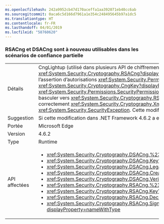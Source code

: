 ```yaml
---
ms.openlocfilehash: 242a9952cb47d170aceffa1aa392071eb40cc6ab
ms.sourcegitcommit: 0aca6c5d166d7961a1e354c248495645b97a1dc5
ms.translationtype: HT
ms.contentlocale: fr-FR
ms.lasthandoff: 04/01/2019
ms.locfileid: "58760620"
---
```

### <a name="rsacng-and-dsacng-are-once-again-usable-in-partial-trust-scenarios"></a>RSACng et DSACng sont à nouveau utilisables dans les scénarios de confiance partielle

|   |   |
|---|---|
|Détails|CngLightup (utilisé dans plusieurs API de chiffrement de niveau supérieur, telles que <xref:System.Security.Cryptography.Xml.EncryptedXml?displayProperty=nameWithType>) et <xref:System.Security.Cryptography.RSACng?displayProperty=nameWithType> dans certains cas s’appuient sur la confiance totale. Ces éléments comprennent P/Invokes sans l’assertion d’autorisations <xref:System.Security.Permissions.SecurityPermissionFlag.UnmanagedCode?displayProperty=nameWithType> et des chemins de code où <xref:System.Security.Cryptography.CngKey?displayProperty=nameWithType> a des demandes d’autorisation pour <xref:System.Security.Permissions.SecurityPermissionFlag.UnmanagedCode?displayProperty=nameWithType>. À compter de .NET Framework 4.6.2, CngLightup a été utilisé pour basculer vers <xref:System.Security.Cryptography.RSACng?displayProperty=nameWithType> autant que possible. Par conséquent, les applications de confiance partielle qui utilisaient correctement <xref:System.Security.Cryptography.Xml.EncryptedXml?displayProperty=nameWithType> ont commencé à échouer et à lever des exceptions <xref:System.Security.SecurityException>. Cette modification ajoute les assertions nécessaires afin que toutes les fonctions utilisant CngLightup disposent des autorisations requises.|
|Suggestion|Si cette modification dans .NET Framework 4.6.2 a eu un impact négatif sur vos applications de confiance partielle, effectuez la mise à niveau vers .NET Framework 4.7.1.|
|Portée|Microsoft Edge|
|Version|4.6.2|
|Type|Runtime|
|API affectées|<ul><li><xref:System.Security.Cryptography.DSACng.%23ctor(System.Security.Cryptography.CngKey)?displayProperty=nameWithType></li><li><xref:System.Security.Cryptography.DSACng.Key?displayProperty=nameWithType></li><li><xref:System.Security.Cryptography.DSACng.LegalKeySizes?displayProperty=nameWithType></li><li><xref:System.Security.Cryptography.DSACng.CreateSignature(System.Byte[])?displayProperty=nameWithType></li><li><xref:System.Security.Cryptography.DSACng.VerifySignature(System.Byte[],System.Byte[])?displayProperty=nameWithType></li><li><xref:System.Security.Cryptography.RSACng.%23ctor(System.Security.Cryptography.CngKey)?displayProperty=nameWithType></li><li><xref:System.Security.Cryptography.RSACng.Key?displayProperty=nameWithType></li><li><xref:System.Security.Cryptography.RSACng.Decrypt(System.Byte[],System.Security.Cryptography.RSAEncryptionPadding)?displayProperty=nameWithType></li><li><xref:System.Security.Cryptography.RSACng.SignHash(System.Byte[],System.Security.Cryptography.HashAlgorithmName,System.Security.Cryptography.RSASignaturePadding)?displayProperty=nameWithType></li></ul>|

